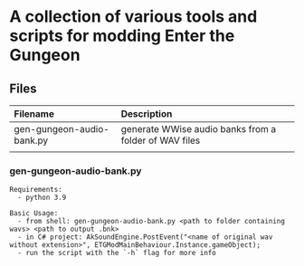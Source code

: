 # A collection of various tools and scripts for modding Enter the Gungeon

## Files

| Filename                  | Description                                           |
|:--------------------------|:------------------------------------------------------|
| gen-gungeon-audio-bank.py | generate WWise audio banks from a folder of WAV files |
|                           |                                                       |

### gen-gungeon-audio-bank.py

```
Requirements:
  - python 3.9

Basic Usage:
  - from shell: gen-gungeon-audio-bank.py <path to folder containing wavs> <path to output .bnk>
  - in C# project: AkSoundEngine.PostEvent("<name of original wav without extension>", ETGModMainBehaviour.Instance.gameObject);
  - run the script with the `-h` flag for more info
```
